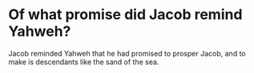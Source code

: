 # Of what promise did Jacob remind Yahweh?

Jacob reminded Yahweh that he had promised to prosper Jacob, and to make is descendants like the sand of the sea.
